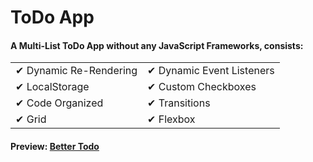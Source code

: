 # ToDo App

#### A Multi-List ToDo App without any JavaScript Frameworks, consists:

<table style="width: 100%; border: 0">
 <tr>
    <td>✔ Dynamic Re-Rendering</td>
    <td>✔ Dynamic Event Listeners</td>
 </tr>
 <tr>
    <td>✔ LocalStorage</td>
    <td>✔ Custom Checkboxes</td>
 </tr>
 <tr>
    <td>✔ Code Organized</td>
    <td>✔ Transitions</td>
 </tr>
  <tr>
    <td>✔ Grid</td>
    <td>✔ Flexbox</td>
 </tr>
</table>

#### Preview: [Better Todo](https://bettertodo.netlify.app/)

